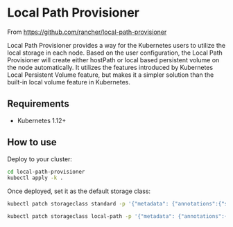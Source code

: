 # Local Path Provisioner

From https://github.com/rancher/local-path-provisioner

Local Path Provisioner provides a way for the Kubernetes users to utilize the local storage in each node. Based on the user configuration, the Local Path Provisioner will create either hostPath or local based persistent volume on the node automatically. It utilizes the features introduced by Kubernetes Local Persistent Volume feature, but makes it a simpler solution than the built-in local volume feature in Kubernetes.

## Requirements

* Kubernetes 1.12+

## How to use

Deploy to your cluster:

```bash
cd local-path-provisioner
kubectl apply -k .
```

Once deployed, set it as the default storage class:

```bash
kubectl patch storageclass standard -p '{"metadata": {"annotations":{"storageclass.kubernetes.io/is-default-class":"false"}}}'

kubectl patch storageclass local-path -p '{"metadata": {"annotations":{"storageclass.kubernetes.io/is-default-class":"true"}}}'
```
